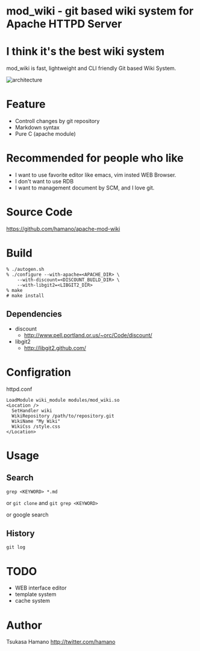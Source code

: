 mod_wiki - git based wiki system for Apache HTTPD Server
========================================================

# I think it's the best wiki system

mod_wiki is fast, lightweight and CLI friendly Git based Wiki System.

![architecture](raw/master/architecture.png)

# Feature

* Controll changes by git repository
* Markdown syntax
* Pure C (apache module)

# Recommended for people who like

* I want to use favorite editor like emacs, vim insted WEB Browser.
* I don't want to use RDB
* I want to management document by SCM, and I love git.

# Source Code

https://github.com/hamano/apache-mod-wiki

# Build

    % ./autogen.sh
    % ./configure --with-apache=<APACHE_DIR> \
        --with-discount=<DISCOUNT_BUILD_DIR> \
        --with-libgit2=<LIBGIT2_DIR>
    % make
    # make install

## Dependencies

* discount
    - http://www.pell.portland.or.us/~orc/Code/discount/
* libgit2
    - http://libgit2.github.com/

# Configration

httpd.conf

    LoadModule wiki_module modules/mod_wiki.so
    <Location />
      SetHandler wiki
      WikiRepository /path/to/repository.git
      WikiName "My Wiki"
      WikiCss /style.css
    </Location>

# Usage

## Search

`grep <KEYWORD> *.md`

or `git clone` and `git grep <KEYWORD>`

or google search

## History

`git log`

# TODO

* WEB interface editor
* template system
* cache system

# Author

Tsukasa Hamano <http://twitter.com/hamano>

